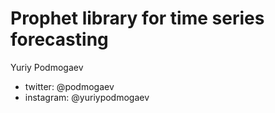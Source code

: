 # Prophet library for time series forecasting

Yuriy Podmogaev

- twitter: @podmogaev
- instagram: @yuriypodmogaev
